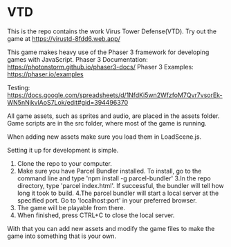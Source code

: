 # VTD
This is the repo contains the work Virus Tower Defense(VTD).
Try out the game at https://virustd-8fdd6.web.app/

This game makes heavy use of the Phaser 3 framework for developing games with JavaScript. 
Phaser 3 Documentation: https://photonstorm.github.io/phaser3-docs/
Phaser 3 Examples: https://phaser.io/examples

Testing: https://docs.google.com/spreadsheets/d/1NfdKi5wn2WfzfoM7Qvr7vsorEk-WN5nNjkvlAoS7Lok/edit#gid=394496370

All game assets, such as sprites and audio, are placed in the assets folder. Game scripts are in the src folder, where most of the game is running.

When adding new assets make sure you load them in LoadScene.js.

Setting it up for development is simple. 

1. Clone the repo to your computer.
2. Make sure you have Parcel Bundler installed. To install, go to the command line and type 'npm install -g parcel-bundler'
3.In the repo directory, type 'parcel index.html'. If successful, the bundler will tell how long it took to build.
4.The parcel bundler will start a local server at the specified port. Go to 'localhost:port' in your preferred browser.
5. The game will be playable from there.
6. When finished, press CTRL+C to close the local server.

With that you can add new assets and modify the game files to make the game into something that is your own.